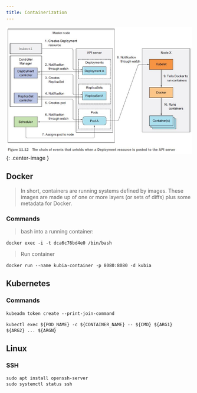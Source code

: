 ```yaml
---
title: Containerization
---
```


![images/kubectl_deployment](images/kubectl_deployment.jpg){: .center-image }

## Docker
> In short, containers are running systems defined by images. These images are made up of one or more layers (or sets of diffs) plus some metadata for Docker.

### Commands

> bash into a running container: 
```
docker exec -i -t dca6c76bd4e0 /bin/bash
```

> Run container
```
docker run --name kubia-container -p 8080:8080 -d kubia
```


## Kubernetes

### Commands
```
kubeadm token create --print-join-command
```
```
kubectl exec ${POD_NAME} -c ${CONTAINER_NAME} -- ${CMD} ${ARG1} ${ARG2} ... ${ARGN}
```

## Linux

### SSH
```
sudo apt install openssh-server
sudo systemctl status ssh
```
